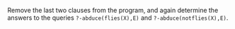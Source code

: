 Remove the last two clauses from the program, and again determine the answers to the queries `?-abduce(flies(X),E)` and `?‑abduce(notflies(X),E)`.
